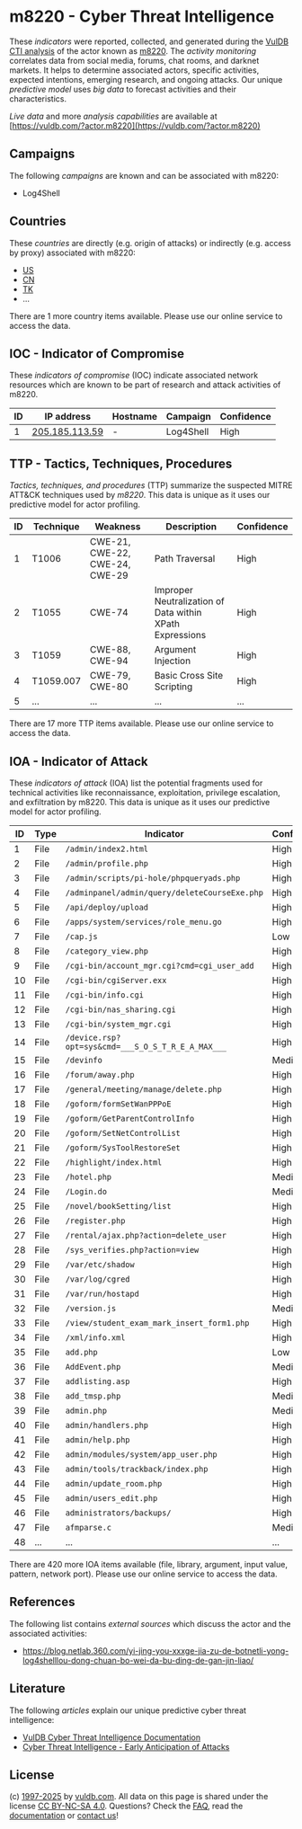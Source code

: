 # m8220 - Cyber Threat Intelligence

These _indicators_ were reported, collected, and generated during the [VulDB CTI analysis](https://vuldb.com/?kb.cti) of the actor known as [m8220](https://vuldb.com/?actor.m8220). The _activity monitoring_ correlates data from social media, forums, chat rooms, and darknet markets. It helps to determine associated actors, specific activities, expected intentions, emerging research, and ongoing attacks. Our unique _predictive model_ uses _big data_ to forecast activities and their characteristics.

_Live data_ and more _analysis capabilities_ are available at [https://vuldb.com/?actor.m8220](https://vuldb.com/?actor.m8220)

## Campaigns

The following _campaigns_ are known and can be associated with m8220:

* Log4Shell

## Countries

These _countries_ are directly (e.g. origin of attacks) or indirectly (e.g. access by proxy) associated with m8220:

* [US](https://vuldb.com/?country.us)
* [CN](https://vuldb.com/?country.cn)
* [TK](https://vuldb.com/?country.tk)
* ...

There are 1 more country items available. Please use our online service to access the data.

## IOC - Indicator of Compromise

These _indicators of compromise_ (IOC) indicate associated network resources which are known to be part of research and attack activities of m8220.

ID | IP address | Hostname | Campaign | Confidence
-- | ---------- | -------- | -------- | ----------
1 | [205.185.113.59](https://vuldb.com/?ip.205.185.113.59) | - | Log4Shell | High

## TTP - Tactics, Techniques, Procedures

_Tactics, techniques, and procedures_ (TTP) summarize the suspected MITRE ATT&CK techniques used by _m8220_. This data is unique as it uses our predictive model for actor profiling.

ID | Technique | Weakness | Description | Confidence
-- | --------- | -------- | ----------- | ----------
1 | T1006 | CWE-21, CWE-22, CWE-24, CWE-29 | Path Traversal | High
2 | T1055 | CWE-74 | Improper Neutralization of Data within XPath Expressions | High
3 | T1059 | CWE-88, CWE-94 | Argument Injection | High
4 | T1059.007 | CWE-79, CWE-80 | Basic Cross Site Scripting | High
5 | ... | ... | ... | ...

There are 17 more TTP items available. Please use our online service to access the data.

## IOA - Indicator of Attack

These _indicators of attack_ (IOA) list the potential fragments used for technical activities like reconnaissance, exploitation, privilege escalation, and exfiltration by m8220. This data is unique as it uses our predictive model for actor profiling.

ID | Type | Indicator | Confidence
-- | ---- | --------- | ----------
1 | File | `/admin/index2.html` | High
2 | File | `/admin/profile.php` | High
3 | File | `/admin/scripts/pi-hole/phpqueryads.php` | High
4 | File | `/adminpanel/admin/query/deleteCourseExe.php` | High
5 | File | `/api/deploy/upload` | High
6 | File | `/apps/system/services/role_menu.go` | High
7 | File | `/cap.js` | Low
8 | File | `/category_view.php` | High
9 | File | `/cgi-bin/account_mgr.cgi?cmd=cgi_user_add` | High
10 | File | `/cgi-bin/cgiServer.exx` | High
11 | File | `/cgi-bin/info.cgi` | High
12 | File | `/cgi-bin/nas_sharing.cgi` | High
13 | File | `/cgi-bin/system_mgr.cgi` | High
14 | File | `/device.rsp?opt=sys&cmd=___S_O_S_T_R_E_A_MAX___` | High
15 | File | `/devinfo` | Medium
16 | File | `/forum/away.php` | High
17 | File | `/general/meeting/manage/delete.php` | High
18 | File | `/goform/formSetWanPPPoE` | High
19 | File | `/goform/GetParentControlInfo` | High
20 | File | `/goform/SetNetControlList` | High
21 | File | `/goform/SysToolRestoreSet` | High
22 | File | `/highlight/index.html` | High
23 | File | `/hotel.php` | Medium
24 | File | `/Login.do` | Medium
25 | File | `/novel/bookSetting/list` | High
26 | File | `/register.php` | High
27 | File | `/rental/ajax.php?action=delete_user` | High
28 | File | `/sys_verifies.php?action=view` | High
29 | File | `/var/etc/shadow` | High
30 | File | `/var/log/cgred` | High
31 | File | `/var/run/hostapd` | High
32 | File | `/version.js` | Medium
33 | File | `/view/student_exam_mark_insert_form1.php` | High
34 | File | `/xml/info.xml` | High
35 | File | `add.php` | Low
36 | File | `AddEvent.php` | Medium
37 | File | `addlisting.asp` | High
38 | File | `add_tmsp.php` | Medium
39 | File | `admin.php` | Medium
40 | File | `admin/handlers.php` | High
41 | File | `admin/help.php` | High
42 | File | `admin/modules/system/app_user.php` | High
43 | File | `admin/tools/trackback/index.php` | High
44 | File | `admin/update_room.php` | High
45 | File | `admin/users_edit.php` | High
46 | File | `administrators/backups/` | High
47 | File | `afmparse.c` | Medium
48 | ... | ... | ...

There are 420 more IOA items available (file, library, argument, input value, pattern, network port). Please use our online service to access the data.

## References

The following list contains _external sources_ which discuss the actor and the associated activities:

* https://blog.netlab.360.com/yi-jing-you-xxxge-jia-zu-de-botnetli-yong-log4shelllou-dong-chuan-bo-wei-da-bu-ding-de-gan-jin-liao/

## Literature

The following _articles_ explain our unique predictive cyber threat intelligence:

* [VulDB Cyber Threat Intelligence Documentation](https://vuldb.com/?kb.cti)
* [Cyber Threat Intelligence - Early Anticipation of Attacks](https://www.scip.ch/en/?labs.20201022)

## License

(c) [1997-2025](https://vuldb.com/?kb.changelog) by [vuldb.com](https://vuldb.com/?kb.about). All data on this page is shared under the license [CC BY-NC-SA 4.0](https://creativecommons.org/licenses/by-nc-sa/4.0/). Questions? Check the [FAQ](https://vuldb.com/?kb.faq), read the [documentation](https://vuldb.com/?kb) or [contact us](https://vuldb.com/?contact)!
